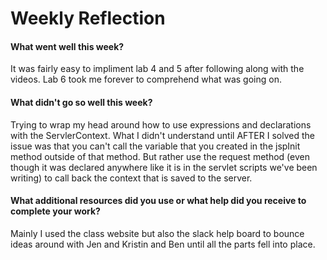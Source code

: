 # Weekly Reflection

#### What went well this week? 

It was fairly easy to impliment lab 4 and 5 after following along with the videos. Lab 6 took me forever to comprehend what was going on.

#### What didn't go so well this week? 

Trying to wrap my head around how to use expressions and declarations with the ServlerContext. What I didn't understand until AFTER I solved the issue was that you can't call the variable that you created in the jspInit method outside of that method.  But rather use the request method (even though it was declared anywhere like it is in the servlet scripts we've been writing) to call back the context that is saved to the server.

#### What additional resources did you use or what help did you receive to complete your work? 

Mainly I used the class website but also the slack help board to bounce ideas around with Jen and Kristin and Ben until all the parts fell into place.
